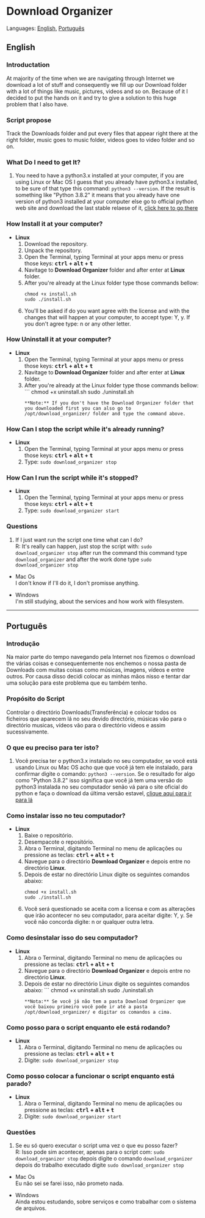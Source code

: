 # Download Organizer

Languages: [English](##English), [Português](##Português)

## English

### Introductation
At majority of the time when we are navigating through Internet we download a lot of stuff and consequently we fill up our Download folder with a lot of things like music, pictures, videos and so on. Because of it I decided to put the hands on it and try to give a solution to this huge problem that I also have. 

### Script propose
Track the Downloads folder and put every files that appear right there at the right folder, music goes to music folder, videos goes to video folder and so on.

### What Do I need to get It?
1. You need to have a python3.x installed at your computer, if you are using Linux or Mac OS I guess that you already have python3.x installed, to be sure of that type this command: `python3 --version`. If the result is something like "Python 3.8.2" it means that you already have one version of python3 installed at your computer else go to official python web site and download the last stable relaese of it, [click here to go there](https://www.python.org/downloads/)

### How Install it at your computer?
- **Linux**
  1. Download the repository.
  2. Unpack the repository.
  3. Open the Terminal, typing Terminal at your apps menu or press those keys: **<kbd>ctrl</kbd> + <kbd>alt</kbd> + <kbd>t</kbd>**
  4. Navitage to **Download Organizer** folder and after enter at **Linux** folder.
  5. After you're already at the Linux folder type those commands bellow:
        ```
        chmod +x install.sh
        sudo ./install.sh
        ```
  6. You'll be asked if do you want agree with the license and with the changes that will happen at your computer, to accept type: Y, y. If you don't agree type: n or any other letter.


### How Uninstall it at your computer?
- **Linux**
  1. Open the Terminal, typing Terminal at your apps menu or press those keys: **<kbd>ctrl</kbd> + <kbd>alt</kbd> + <kbd>t</kbd>**
  2. Navitage to **Download Organizer** folder and after enter at **Linux** folder.
  3. After you're already at the Linux folder type those commands bellow:
         ```
        chmod +x uninstall.sh
        sudo ./uninstall.sh
        ```
        **Note:** If you don't have the Download Organizer folder that you downloaded first you can also go to /opt/download_organizer/ folder and type the command above.

### How Can I stop the script while it's already running?
- **Linux**
  1. Open the Terminal, typing Terminal at your apps menu or press those keys: **<kbd>ctrl</kbd> + <kbd>alt</kbd> + <kbd>t</kbd>**
  2. Type: `sudo download_organizer stop`

### How Can I run the script while it's stopped?
- **Linux**
  1. Open the Terminal, typing Terminal at your apps menu or press those keys: **<kbd>ctrl</kbd> + <kbd>alt</kbd> + <kbd>t</kbd>**
  2. Type: `sudo download_organizer start`

### Questions
  1. If I just want run the script one time what can I do?<br>
  R: It's really can happen, just stop the script with: `sudo download_organizer stop` after run the command this command type `download_organizer` and after the work done type `sudo download_organizer stop`

- Mac Os <br>
    I don't know if I'll do it, I don't promisse anything.

- Windows <br>
    I'm still studying, about the services and how work with filesystem. 
<hr>

## Português

### Introdução
Na maior parte do tempo navegando pela Internet nos fizemos o download the várias coisas e consequentemente nos enchemos o nossa pasta de Downloads com muitas coisas como músicas, imagens, vídeos e entre outros. Por causa disso decidi colocar as minhas mãos nisso e tentar dar uma solução para este problema que eu também tenho.

### Propósito do Script
Controlar o directório Downloads(Transferência) e colocar todos os ficheiros que aparecem lá no seu devido directório, músicas vão para o directório musicas, vídeos vão para o directório vídeos e assim sucessivamente.

### O que eu preciso para ter isto?
1. Você precisa ter o python3.x instalado no seu computador, se você está usando Linux ou Mac OS acho que que você já tem ele instalado, para confirmar digite o comando: `python3 --version`. Se o resultado for algo como "Python 3.8.2" isso significa que você já tem uma versão do python3 instalada no seu computador senão vá para o site oficial do python e faça o download da última versão estavel, [clique aqui para ir para lá](https://www.python.org/downloads/)

### Como instalar isso no teu computador?
- **Linux**
  1. Baixe o repositório.
  2. Desempacote o repositório.
  3. Abra o Terminal, digitando Terminal no menu de aplicações ou pressione as teclas: **<kbd>ctrl</kbd> + <kbd>alt</kbd> + <kbd>t</kbd>**
  4. Navegue para o directório **Download Organizer** e depois entre no directório **Linux**.
  5. Depois de estar no directório Linux digite os seguintes comandos abaixo:
        ```
        chmod +x install.sh
        sudo ./install.sh
        ```
  6. Você será questionado se aceita com a licensa e com as alterações que irão acontecer no seu computador, para aceitar digite: Y, y. Se você não concorda digite: n or qualquer outra letra.

### Como desinstalar isso do seu computador?
- **Linux**
  1. Abra o Terminal, digitando Terminal no menu de aplicações ou pressione as teclas: **<kbd>ctrl</kbd> + <kbd>alt</kbd> + <kbd>t</kbd>**
  2. Navegue para o directório **Download Organizer** e depois entre no directório **Linux**.
  3. Depois de estar no directório Linux digite os seguintes comandos abaixo:
         ```
        chmod +x uninstall.sh
        sudo ./uninstall.sh
        ```
        **Nota:** Se você já não tem a pasta Download Organizer que você baixou primeiro você pode ir até a pasta /opt/download_organizer/ e digitar os comandos a cima.

### Como posso para o script enquanto ele está rodando?
- **Linux**
  1. Abra o Terminal, digitando Terminal no menu de aplicações ou pressione as teclas: **<kbd>ctrl</kbd> + <kbd>alt</kbd> + <kbd>t</kbd>**
  2. Digite: `sudo download_organizer stop`

### Como posso colocar a funcionar o script enquanto está parado?
- **Linux**
  1. Abra o Terminal, digitando Terminal no menu de aplicações ou pressione as teclas: **<kbd>ctrl</kbd> + <kbd>alt</kbd> + <kbd>t</kbd>**
  2. Digite: `sudo download_organizer start`

### Questões
  1. Se eu só quero executar o script uma vez o que eu posso fazer?<br>
  R: Isso pode sim acontecer, apenas para o script com: `sudo download_organizer stop` depois digite o comando  `download_organizer` depois do trabalho executado digite `sudo download_organizer stop`

- Mac Os <br>
    Eu não sei se farei isso, não prometo nada.

- Windows <br>
    Ainda estou estudando, sobre serviços e como trabalhar com o sistema de arquivos.